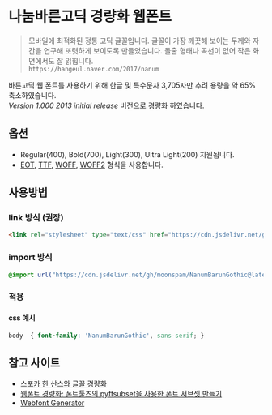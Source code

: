 # 나눔바른고딕 경량화 웹폰트

> 모바일에 최적화된 정통 고딕 글꼴입니다. 글꼴이 가장 깨끗해 보이는 두께와 자간을 연구해 또렷하게 보이도록 만들었습니다. 돌출 형태나 곡선이 없어 작은 화면에서도 잘 읽힙니다.  
`https://hangeul.naver.com/2017/nanum`

바른고딕 웹 폰트를 사용하기 위해 한글 및 특수문자 3,705자만 추려 용량을 약 65% 축소하였습니다.  
*Version 1.000 2013 initial release* 버전으로 경량화 하였습니다.

## 옵션

- Regular(400), Bold(700), Light(300), Ultra Light(200) 지원됩니다.
- [EOT](https://en.wikipedia.org/wiki/Embedded_OpenType), [TTF](https://en.wikipedia.org/wiki/TrueType), [WOFF](https://en.wikipedia.org/wiki/Web_Open_Font_Format), [WOFF2](https://www.w3.org/TR/WOFF2/) 형식을 사용합니다.

## 사용방법

### link 방식 (권장)

```html
<link rel="stylesheet" type="text/css" href="https://cdn.jsdelivr.net/gh/moonspam/NanumBarunGothic@latest/nanumbarungothicsubset.css">
```

### import 방식

```css
@import url("https://cdn.jsdelivr.net/gh/moonspam/NanumBarunGothic@latest/nanumbarungothicsubset.css");
```

### 적용

#### css 예시

```css
body  { font-family: 'NanumBarunGothic', sans-serif; }
```

## 참고 사이트

- [스포카 한 산스와 글꼴 경량화](https://spoqa.github.io/2015/10/14/making-spoqa-han-sans.html)
- [웹폰트 경량화: 폰트툴즈의 pyftsubset을 사용한 폰트 서브셋 만들기](https://www.44bits.io/ko/post/optimization_webfont_with_pyftsubnet)
- [Webfont Generator](https://www.fontsquirrel.com/tools/webfont-generator)